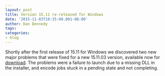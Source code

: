 ```yaml
---
layout: post
title: Version 15.11 re-released for Windows
date: '2015-11-03T10:35:00.001-08:00'
author: Dan Dennedy
tags: 
categories:
- blog
---
```


Shortly after the first release of 15.11 for Windows we discovered two new major problems that were fixed for a new 15.11.03 version, available now for <a href="https://github.com/mltframework/shotcut/releases/download/v15.11/shotcut-win64-151103.exe">download</a>. The problems were a failure to launch due to a missing DLL in the installer, and encode jobs stuck in a pending state and not completing.